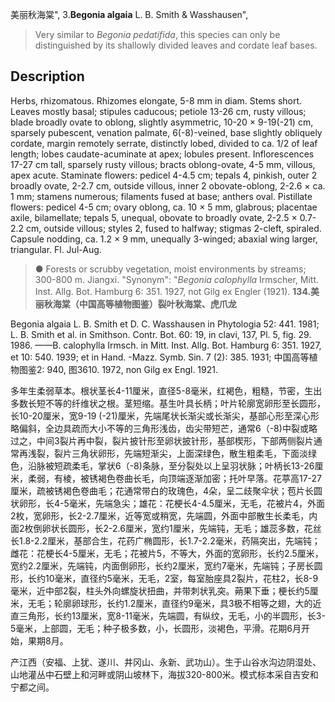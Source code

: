 美丽秋海棠",
3.**Begonia algaia** L. B. Smith & Wasshausen",

> Very similar to *Begonia pedatifida*, this species can only be distinguished by its shallowly divided leaves and cordate leaf bases.

## Description
Herbs, rhizomatous. Rhizomes elongate, 5-8 mm in diam. Stems short. Leaves mostly basal; stipules caducous; petiole 13-26 cm, rusty villous; blade broadly ovate to oblong, slightly asymmetric, 10-20 × 9-19(-21) cm, sparsely pubescent, venation palmate, 6(-8)-veined, base slightly obliquely cordate, margin remotely serrate, distinctly lobed, divided to ca. 1/2 of leaf length; lobes caudate-acuminate at apex; lobules present. Inflorescences 17-27 cm tall, sparsely rusty villous; bracts oblong-ovate, 4-5 mm, villous, apex acute. Staminate flowers: pedicel 4-4.5 cm; tepals 4, pinkish, outer 2 broadly ovate, 2-2.7 cm, outside villous, inner 2 obovate-oblong, 2-2.6 × ca. 1 mm; stamens numerous; filaments fused at base; anthers oval. Pistillate flowers: pedicel 4-5 cm; ovary oblong, ca. 10 × 5 mm, glabrous; placentae axile, bilamellate; tepals 5, unequal, obovate to broadly ovate, 2-2.5 × 0.7-2.2 cm, outside villous; styles 2, fused to halfway; stigmas 2-cleft, spiraled. Capsule nodding, ca. 1.2 × 9 mm, unequally 3-winged; abaxial wing larger, triangular. Fl. Jul-Aug.

> ● Forests or scrubby vegetation, moist environments by streams; 300-800 m. Jiangxi.
  "Synonym": "*Begonia calophylla* Irmscher, Mitt. Inst. Allg. Bot. Hamburg 6: 351. 1927, not Gilg ex Engler (1921).
**134.美丽秋海棠（中国高等植物图鉴）裂叶秋海棠、虎爪龙**

Begonia algaia L. B. Smith et D. C. Wasshausen in Phytologia 52: 441. 1981; L. B. Smith et al. in Smithson. Contr. Bot. 60: 19, in clavi, 137, Pl. 5, fig. 29. 1986. ——B. calophylla Irmsch. in Mitt. Inst. Allg. Bot. Hamburg 6: 351. 1927, et 10: 540. 1939; et in Hand. -Mazz. Symb. Sin. 7 (2): 385. 1931; 中国高等植物图鉴2: 940, 图3610. 1972, non Gilg ex Engl. 1921.

多年生柔弱草本。根状茎长4-11厘米，直径5-8毫米，红褐色，粗糙，节密，生出多数长短不等的纤维状之根。茎短缩。基生叶具长柄；叶片轮廓宽卵形至长圆形，长10-20厘米，宽9-19 (-21)厘米，先端尾状长渐尖或长渐尖，基部心形至深心形略偏斜，全边具疏而大小不等的三角形浅齿，齿尖带短芒，通常6（-8)中裂或略过之，中间3裂片再中裂，裂片披针形至卵状披针形，基部楔形，下部两侧裂片通常再浅裂，裂片三角状卵形，先端短渐尖，上面深绿色，散生粗柔毛，下面淡绿色，沿脉被短疏柔毛，掌状6（-8)条脉，至分裂处以上呈羽状脉；叶柄长13-26厘米，柔弱，有棱，被锈褐色卷曲长毛，向顶端逐渐加密；托叶早落。花葶高17-27厘米，疏被锈褐色卷曲毛；花通常带白的玫瑰色，4朵，呈二歧聚伞状；苞片长圆状卵形，长4-5毫米，先端急尖；雄花：花梗长4-4.5厘米，无毛，花被片4，外面2枚，宽卵形，长2-2.7厘米，近等宽或稍宽，先端圆，外面中部散生长柔毛，内面2枚倒卵状长圆形，长2-2.6厘米，宽约1厘米，先端钝，无毛；雄蕊多数，花丝长1.8-2.2厘米，基部合生，花药广椭圆形，长1.7-2.2毫米，药隔突出，先端钝；雌花：花梗长4-5厘米，无毛；花被片5，不等大，外面的宽卵形，长约2.5厘米，宽约2.2厘米，先端钝，内面倒卵形，长约2厘米，宽约7毫米，先端钝；子房长圆形，长约10毫米，直径约5毫米，无毛，2室，每室胎座具2裂片，花柱2，长8-9毫米，近中部2裂，柱头外向螺旋状扭曲，并带刺状乳突。蒴果下垂；梗长约5厘米，无毛；轮廓卵球形，长约1.2厘米，直径约9毫米，具3极不相等之翅，大的近直三角形，长约13厘米，宽8-11毫米，先端圆，有纵纹，无毛，小的半圆形，长3-5毫米，上部圆，无毛；种子极多数，小，长圆形，淡褐色，平滑。花期6月开始，果期8月。

产江西（安福、上犹、遂川、井冈山、永新、武功山）。生于山谷水沟边阴湿处、山地灌丛中石壁上和河畔或阴山坡林下，海拔320-800米。模式标本采自吉安和宁都之间。
